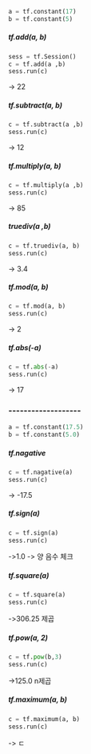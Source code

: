 ```python
a = tf.constant(17)
b = tf.constant(5)

```

##### tf.add(a, b)
```python
sess = tf.Session()
c = tf.add(a ,b)
sess.run(c)
```
-> 22
##### tf.subtract(a, b)
```python
c = tf.subtract(a ,b)
sess.run(c)
```
-> 12

##### tf.multiply(a, b)
```python
c = tf.multiply(a ,b)
sess.run(c)
```
-> 85


##### truediv(a ,b)
```python
c = tf.truediv(a, b)
sess.run(c)
```
-> 3.4


##### tf.mod(a, b)
```python
c = tf.mod(a, b)
sess.run(c)
```
-> 2

##### tf.abs(-a)
```python
c = tf.abs(-a)
sess.run(c)
```
-> 17


### -------------------
```python
a = tf.constant(17.5)
b = tf.constant(5.0)
```
##### tf.nagative
```python
c = tf.nagative(a)
sess.run(c)
```
-> -17.5

##### tf.sign(a)
```python
c = tf.sign(a)
sess.run(c)
```
->1.0
-> 양 음수 체크
##### tf.square(a)
```python
c = tf.square(a)
sess.run(c)
```
->306.25
제곱


##### tf.pow(a, 2)
```python
c = tf.pow(b,3)
sess.run(c)
```
->125.0
n제곱

##### tf.maximum(a, b)
```python
c = tf.maximum(a, b)
sess.run(c)
```
-> ㄷ